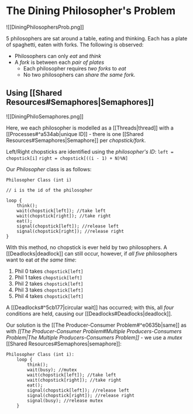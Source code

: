 # The Dining Philosopher's Problem

![[DiningPhilosophersProb.png]]

5 philosophers are sat around a table, eating and thinking. Each has a plate of spaghetti, eaten with forks. The following is observed:

- Philosophers can only *eat* and *think*
- A *fork* is between each *pair of plates*
	- Each philosopher requires *two forks* to *eat*
	- No two philosophers can *share the same fork.*

## Using [[Shared Resources#Semaphores|Semaphores]]

![[DiningPhiloSemaphores.png]]

Here, we each philosopher is modelled as a [[Threads|thread]] with a [[Processes#^a534ab|unique ID]] - there is one [[Shared Resources#Semaphores|Semaphore]] per *chopstick/fork*.

Left/Right chopsticks are identified using the *philosopher's ID*:
`left = chopstick[i]`
`right = chopstick[((i - 1) + N)%N]`

Our *Philosopher* class is as follows:
```
Philosopher Class (int i)

// i is the id of the philosopher

loop {
	think();
	wait(chopstick[left]); //take left
	wait(chopstick[right]); //take right
	eat();
	signal(chopstick[left]); //release left
	signal(chopstick[right]); //release right
}
```

With this method, no chopstick is ever held by two philosophers. A [[Deadlocks|deadlock]] can still occur, however, if *all five* philosophers want to eat *at the same time*:

1. Phil 0 takes `chopstick[left]`
2. Phil 1 takes `chopstick[left]`
3. Phil 2 takes `chopstick[left]`
4. Phil 3 takes `chopstick[left]`
5. Phil 4 takes `chopstick[left]`

A [[Deadlocks#^5cb177|circular wait]] has occurred; with this, all *four* conditions are held, causing our [[Deadlocks#Deadlocks|deadlock]].

Our solution is the [[The Producer-Consumer Problem#^e0635b|same]] as with *[[The Producer-Consumer Problem#Multiple Producers-Consumers Problem|The Multiple Producers-Consumers Problem]]* - we use a *mutex* [[Shared Resources#Semaphores|semaphore]]:

```
Philosopher Class (int i):
	loop {
		think();
		wait(busy); //mutex
		wait(chopstick[left]); //take left
		wait(chopstick[right]); //take right
		eat();
		signal(chopstick[left]); //release left
		signal(chopstick[right]); //release right
		signal(busy); //release mutex
	}
```

